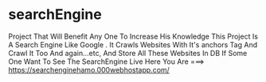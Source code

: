 # searchEngine
Project That Will Benefit Any One To Increase His Knowledge This Project Is A Search Engine Like Google . It Crawls Websites With It's anchors Tag And Crawl It Too And again...etc, And Store All These Websites In DB
If Some One Want To See The SearchEngine Live Here You Are ===> https://searchenginehamo.000webhostapp.com/
